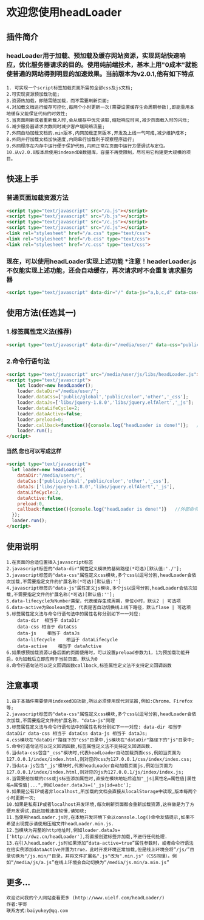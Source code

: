 欢迎您使用headLoader
==
插件简介
--
### headLoader用于加载、预加载及缓存网站资源，实现网站快速响应，优化服务器请求的目的。使用纯前端技术，基本上用"0成本"就能使普通的网站得到明显的加速效果。当前版本为v2.0.1,他有如下特点
    1. 可实现一个script标签加载页面所需的全部css及js文档;
    2.可实现资源预加载功能;
    3.资源热加载，即随需随加载，而不需要刷新页面;
    4.对加载文档进行缓存可控化,每两个小时更新一次(需要设置缓存生命周期参数),即能重用本地缓存又能保证代码的时效性;
    5.当页面刷新或者重新载入时,会从缓存中优先读取,缩短响应时间,减少页面载入时的闪烁;
    6.减少服务器请求次数同时减少客户端网络流量;
    7.外网自动加载文档的.min版本,内网加载正常版本,开发及上线一气呵成,减少维护成本;
    8.外网并行加载文档加快速度,内网串行加载利于观察程序运行;
    9.外网程序在内存中运行便于保护代码,内网正常在页面中运行方便调试与定位。
    10.从v2.0.0版本后使用indexedDB数据库，容量不再受限制，尽可用它构建更大规模的项目。
快速上手
--
### 普通页面加载资源方法
```html
<script type="text/javascript" src="/a.js"></script>
<script type="text/javascript" src="/b.js"></script>
<script type="text/javascript" src="/c.js"></script>
<script type="text/javascript" src="/d.js"></script>
<link rel="stylesheet" href="/a.css" type="text/css">
<link rel="stylesheet" href="/b.css" type="text/css">
<link rel="stylesheet" href="/c.css" type="text/css">
```
### 现在，可以使用headLoader实现上述功能  *注意！headerLoader.js不仅能实现上述功能，还会自动缓存，再次请求时不会重复请求服务器
```html
<script type="text/javascript" data-dir="/" data-js="a,b,c,d" data-css="a,b,c" src="/headLoader.min.js"></script>
```
使用方法(任选其一)
--
### 1.标签属性定义法(推荐)
```html
<script type="text/javascript" data-dir="/media/user/" data-css="public/global,public/color,other,_css" data-js="libs/jquery-3.1.0,libs/jquery.elfAlert,_js" src="/media/user/js.min/libs/headLoader.min.js"></script>
```
### 2.命令行语句法
```html
<script type="text/javascript" src="/media/user/js/libs/headLoader.js"></script>
<script type="text/javascript">
    let loader=new headLoader();
    loader.dataDir="/media/user/";
    loader.dataCss=['public/global','public/color','other','_css'];
    loader.dataJs=['libs/jquery-1.8.0','libs/jquery.elfAlert','_js'];
    loader.dataLifeCycle=2;
    loader.dataActive=false;
    loader.preload=0;
    loader.callback=function(){console.log("headLoader is done!")};   //外部命令法可以定义回调函数
    loader.run();
</script>
```
#### 当然,您也可以写成这样
```html
<script type="text/javascript">
  let loader=new headLoader({
    dataDir:"/media/users/",
    dataCss:['public/global','public/color','other','_css'],
    dataJs:['libs/jquery-1.8.0','libs/jquery.elfAlert','_js'],
    dataLifeCycle:2,
    dataActive:false,
    preload:0,
    callback:function(){console.log("headLoader is done!")}   //外部命令法可以定义回调函数
  });
  loader.run();
</script>
```
使用说明
--
    1.在页面的合适位置插入javascript标签
    2.javascript标签的"data-dir"属性定义模块的基础路径(*可选)[默认值:'./'];
    3.javascript标签的"data-css"属性定义css模块,多个css以逗号分割,headLoader会依次加载,不需要指定文件的扩展名称(*可选)[默认值:'']
    4.javascript标签的"data-js"属性定义js模块,多个js以逗号分割,headLoader会依次加载,不需要指定文件的扩展名称(*可选)[默认值:''];
    5.data-lifecycle为Number类型，代表缓存生成周期，单位小时，默认2 | 可选项
    6.data-active为Boolean类型，代表是否自动切换线上线下路径，默认flase | 可选项
    5.标签属性定义法与命令行语句法中的属性名称分别如下一一对应:
        data-dir  相当于 dataDir
        data-css 相当于 dataCss
        data-js    相当于 dataJs
        data-lifecycle    相当于 dataLifecycle
        data-active    相当于 dataActive
    6.如果想预加载资源以备后面的页面使用时，可以设置preload参数为1，1为预加载功能开启，0为加载后立即应用于当前页面，默认为0
    8.命令行语句法可以定义回调函数callback,标签属性定义法不支持定义回调函数
注意事项
--
    1.由于本插件需要使用indexedDB功能,所以必须使用现代浏览器,例如:Chrome、Firefox等;
    2.javascript标签的"data-css"属性定义css模块,多个css以逗号分割,headLoader会依次加载,不需要指定文件的扩展名称，"data-js"同理
    3.标签属性定义法与命令行语句法中的属性名称分别如下一一对应: data-dir 相当于 dataDir data-css 相当于 dataCss data-js 相当于 dataJs;
    4.css模块在"dataDir"路径下的"css"目录中,js模块在"dataDir"路径下的"js"目录中;
    5.命令行语句法可以定义回调函数,标签属性定义法不支持定义回调函数.
    6.当data-css包含"_css"模块时,代表headLoader自动加载页面css,例如当页面为127.0.0.1/index/index.html,则对应的css为127.0.0.1/css/index/index.css;
    7.当data-js包含"_js"模块时,代表headLoader自动加载页面js,例如当页面为127.0.0.1/index/index.html,则对应的js为127.0.0.1/js/index/index.js;
    8.当需要给加载的css或js标签添加属性时,直接在模块地址后追加"_js|属性名=属性值|属性名=属性值|...",例如loader.dataJs=['_js|id=abc'];
    9.如果是公有IP或者非localhost,所加载的文档会直接从localStorage中读取,版本每两个小时更新一次;
    10.如果是私有IP或者localhost开发环境,每次刷新页面都会重新加载资源,这样做是为了方便开发调试,由此加载速度较慢,请知晓;
    11.当使用headLoader.js时,在本地开发环境下会以console.log()命令友情提示,如果不希望出现提示请使用压缩文件headLoader.min.js.
    12.当模块为完整的http地址时,例如loader.dataJs=['http://dwz.cn/headLoader'],将直接创建标签并加载,不进行任何处理.
    13.在引入headLoader.js时如果添加“data-active=true”属性参数时，或者命令行语法在给实例添加dataActive并置为true，此时开发环境正常加载,但是线上环境会将“/js/”目录切换为"/js.min/"目录，并将文件扩展名".js"改为".min.js"（CSS同理）。例如“/media/js/a.js”在线上环境会自动切换为“/media/js.min/a.min.js”
更多...
--
    欢迎访问我的个人网站查看更多 (http://www.uielf.com/headLoader/)
    作者:宇哥
    联系方式:baiyukey@qq.com
